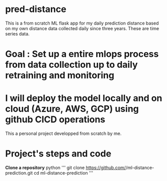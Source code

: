 # pred-distance

This is a from scratch ML flask app for my daily prediction distance based on my own distance data collected daily since three years. 
These are time series data.

# Goal : Set up a entire mlops process from data collection up to daily retraining and monitoring

# I will deploy the model locally and on cloud (Azure, AWS, GCP) using github CICD operations

This a personal project developped from scratch by me. 

# Project's steps and code
**Clone a repository**
python '''
git clone https://github.com/<votre-utilisateur>/ml-distance-prediction.git
cd ml-distance-prediction
'''
